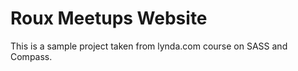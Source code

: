 Roux Meetups Website
=====================

This is a sample project taken from lynda.com course on SASS and Compass.